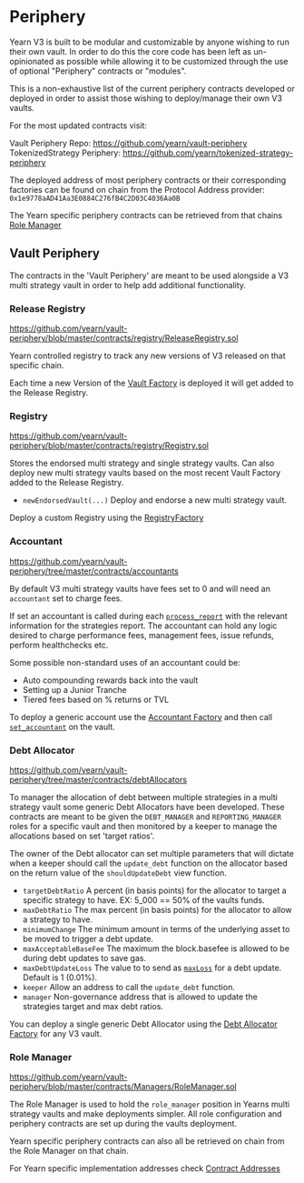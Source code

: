 # Periphery

Yearn V3 is built to be modular and customizable by anyone wishing to run their own vault. In order to do this the core code has been left as un-opinionated as possible while allowing it to be customized through the use of optional "Periphery" contracts or "modules".

This is a non-exhaustive list of the current periphery contracts developed or deployed in order to assist those wishing to deploy/manage their own V3 vaults.

For the most updated contracts visit:

Vault Periphery Repo: https://github.com/yearn/vault-periphery
TokenizedStrategy Periphery: https://github.com/yearn/tokenized-strategy-periphery

The deployed address of most periphery contracts or their corresponding factories can be found on chain from the Protocol Address provider: `0x1e9778aAD41Aa3E0884C276fB4C2D03C4036Aa0B`

The Yearn specific periphery contracts can be retrieved from that chains [Role Manager](/getting-started/products/addresses#ethereum-contracts)

## Vault Periphery

The contracts in the 'Vault Periphery' are meant to be used alongside a V3 multi strategy vault in order to help add additional functionality.

### Release Registry

https://github.com/yearn/vault-periphery/blob/master/contracts/registry/ReleaseRegistry.sol

Yearn controlled registry to track any new versions of V3 released on that specific chain.

Each time a new Version of the [Vault Factory](https://github.com/yearn/yearn-vaults-v3/blob/master/contracts/VaultFactory.vy) is deployed it will get added to the Release Registry.

### Registry

https://github.com/yearn/vault-periphery/blob/master/contracts/registry/Registry.sol

Stores the endorsed multi strategy and single strategy vaults. Can also deploy new multi strategy vaults based on the most recent Vault Factory added to the Release Registry.

- `newEndorsedVault(...)` Deploy and endorse a new multi strategy vault.

Deploy a custom Registry using the [RegistryFactory](/vaults/smart-contracts/v3/periphery/RegistryFactory.md)

### Accountant

https://github.com/yearn/vault-periphery/tree/master/contracts/accountants

By default V3 multi strategy vaults have fees set to 0 and will need an `accountant` set to charge fees.

If set an accountant is called during each [`process_report`](https://github.com/yearn/yearn-vaults-v3/blob/9fbc614bbce9d7cbad42e284a15f0f43cf1a673f/contracts/VaultV3.vy#L1202) with the relevant information for the strategies report. The accountant can hold any logic desired to charge performance fees, management fees, issue refunds, perform healthchecks etc.

Some possible non-standard uses of an accountant could be:

- Auto compounding rewards back into the vault
- Setting up a Junior Tranche
- Tiered fees based on % returns or TVL

To deploy a generic account use the [Accountant Factory](/vaults/smart-contracts/v3/periphery/AccountantFactory) and then call [`set_accountant`](https://github.com/yearn/yearn-vaults-v3/blob/9fbc614bbce9d7cbad42e284a15f0f43cf1a673f/contracts/VaultV3.vy#L1342) on the vault.

### Debt Allocator

https://github.com/yearn/vault-periphery/tree/master/contracts/debtAllocators

To manager the allocation of debt between multiple strategies in a multi strategy vault some generic Debt Allocators have been developed. These contracts are meant to be given the `DEBT_MANAGER` and `REPORTING_MANAGER` roles for a specific vault and then monitored by a keeper to manage the allocations based on set 'target ratios'.

The owner of the Debt allocator can set multiple parameters that will dictate when a keeper should call the `update_debt` function on the allocator based on the return value of the `shouldUpdateDebt` view function.

- `targetDebtRatio` A percent (in basis points) for the allocator to target a specific strategy to have. EX: 5_000 == 50% of the vaults funds.
- `maxDebtRatio` The max percent (in basis points) for the allocator to allow a strategy to have.
- `minimumChange` The minimum amount in terms of the underlying asset to be moved to trigger a debt update.
- `maxAcceptableBaseFee` The maximum the block.basefee is allowed to be during debt updates to save gas.
- `maxDebtUpdateLoss` The value to to send as [`maxLoss`](/developers/v3/integrating_v3#maxloss) for a debt update. Default is 1 (0.01%).
- `keeper` Allow an address to call the `update_debt` function.
- `manager` Non-governance address that is allowed to update the strategies target and max debt ratios.

You can deploy a single generic Debt Allocator using the [Debt Allocator Factory](/developers/v3/overview#protocol-address-provider) for any V3 vault.

### Role Manager

https://github.com/yearn/vault-periphery/blob/master/contracts/Managers/RoleManager.sol

The Role Manager is used to hold the `role_manager` position in Yearns multi strategy vaults and make deployments simpler. All role configuration and periphery contracts are set up during the vaults deployment.

Yearn specific periphery contracts can also all be retrieved on chain from the Role Manager on that chain.

For Yearn specific implementation addresses check [Contract Addresses](/getting-started/products/addresses)
